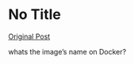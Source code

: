 # No Title

[Original Post](https://discourse.onlinedegree.iitm.ac.in/t/164277/429)

<p>whats the image’s name on Docker?</p>